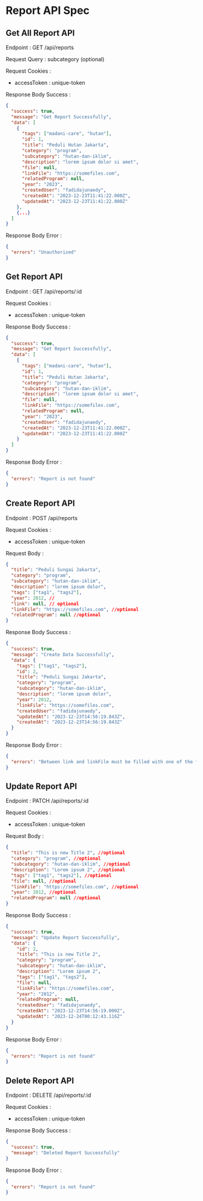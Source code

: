 # Report API Spec

## Get All Report API

Endpoint : GET /api/reports

Request Query : subcategory (optional)

Request Cookies :

- accessToken : unique-token

Response Body Success :

```json
{
  "success": true,
  "message": "Get Report Successfully",
  "data": [
    {
      "tags": ["madani-care", "hutan"],
      "id": 1,
      "title": "Peduli Hutan Jakarta",
      "category": "program",
      "subcategory": "hutan-dan-iklim",
      "description": "lorem ipsum dolor si amet",
      "file": null,
      "linkFile": "https://somefiles.com",
      "relatedProgram": null,
      "year": "2023",
      "createdUser": "fadidajunaedy",
      "createdAt": "2023-12-23T11:41:22.000Z",
      "updatedAt": "2023-12-23T11:41:22.000Z"
    },
    {...}
  ]
}
```

Response Body Error :

```json
{
  "errors": "Unauthorized"
}
```

## Get Report API

Endpoint : GET /api/reports/:id

Request Cookies :

- accessToken : unique-token

Response Body Success :

```json
{
  "success": true,
  "message": "Get Report Successfully",
  "data": [
    {
      "tags": ["madani-care", "hutan"],
      "id": 1,
      "title": "Peduli Hutan Jakarta",
      "category": "program",
      "subcategory": "hutan-dan-iklim",
      "description": "lorem ipsum dolor si amet",
      "file": null,
      "linkFile": "https://somefiles.com",
      "relatedProgram": null,
      "year": "2023",
      "createdUser": "fadidajunaedy",
      "createdAt": "2023-12-23T11:41:22.000Z",
      "updatedAt": "2023-12-23T11:41:22.000Z"
    }
  ]
}
```

Response Body Error :

```json
{
  "errors": "Report is not found"
}
```

## Create Report API

Endpoint : POST /api/reports

Request Cookies :

- accessToken : unique-token

Request Body :

```json
{
  "title": "Peduli Sungai Jakarta",
  "category": "program",
  "subcategory": "hutan-dan-iklim",
  "description": "lorem ipsum dolor",
  "tags": ["tag1", "tags2"],
  "year": 2012, //
  "link": null, // optional
  "linkFile": "https://somefiles.com", //optional
  "relatedProgram": null //optional
}
```

Response Body Success :

```json
{
  "success": true,
  "message": "Create Data Successfully",
  "data": {
    "tags": ["tag1", "tags2"],
    "id": 2,
    "title": "Peduli Sungai Jakarta",
    "category": "program",
    "subcategory": "hutan-dan-iklim",
    "description": "lorem ipsum dolor",
    "year": 2012,
    "linkFile": "https://somefiles.com",
    "createdUser": "fadidajunaedy",
    "updatedAt": "2023-12-23T14:56:19.843Z",
    "createdAt": "2023-12-23T14:56:19.843Z"
  }
}
```

Response Body Error :

```json
{
  "errors": "Between link and linkFile must be filled with one of the following"
}
```

## Update Report API

Endpoint : PATCH /api/reports/:id

Request Cookies :

- accessToken : unique-token

Request Body :

```json
{
  "title": "This is new Title 2", //optional
  "category": "program", //optional
  "subcategory": "hutan-dan-iklim", //optional
  "description": "Lorem ipsum 2", //optional
  "tags": ["tag1", "tags2"], //optional
  "file": null, //optional
  "linkFile": "https://somefiles.com", //optional
  "year": 2012, //optional
  "relatedProgram": null //optional
}
```

Response Body Success :

```json
{
  "success": true,
  "message": "Update Report Successfully",
  "data": {
    "id": 2,
    "title": "This is new Title 2",
    "category": "program",
    "subcategory": "hutan-dan-iklim",
    "description": "Lorem ipsum 2",
    "tags": ["tag1", "tags2"],
    "file": null,
    "linkFile": "https://somefiles.com",
    "year": "2012",
    "relatedProgram": null,
    "createdUser": "fadidajunaedy",
    "createdAt": "2023-12-23T14:56:19.000Z",
    "updatedAt": "2023-12-24T00:12:43.116Z"
  }
}
```

Response Body Error :

```json
{
  "errors": "Report is not found"
}
```

## Delete Report API

Endpoint : DELETE /api/reports/:id

Request Cookies :

- accessToken : unique-token

Response Body Success :

```json
{
  "success": true,
  "message": "Deleted Report Successfully"
}
```

Response Body Error :

```json
{
  "errors": "Report is not found"
}
```
